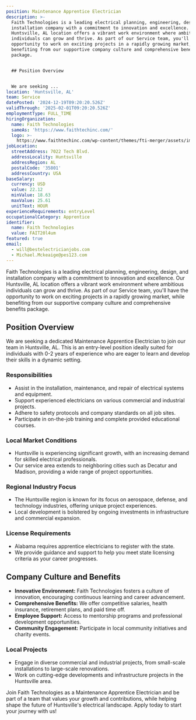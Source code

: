 ```yaml
---
position: Maintenance Apprentice Electrician
description: >-
  Faith Technologies is a leading electrical planning, engineering, design, and
  installation company with a commitment to innovation and excellence. Our
  Huntsville, AL location offers a vibrant work environment where ambitious
  individuals can grow and thrive. As part of our Service team, you'll have the
  opportunity to work on exciting projects in a rapidly growing market, while
  benefiting from our supportive company culture and comprehensive benefits
  package.


  ## Position Overview


  We are seeking ...
location: 'Huntsville, AL'
team: Service
datePosted: '2024-12-19T09:20:20.526Z'
validThrough: '2025-02-01T09:20:20.526Z'
employmentType: FULL_TIME
hiringOrganization:
  name: Faith Technologies
  sameAs: 'https://www.faithtechinc.com/'
  logo: >-
    https://www.faithtechinc.com/wp-content/themes/fti-merger/assets/images/logos/logo-fti.svg
jobLocation:
  streetAddress: 7022 Tech Blvd.
  addressLocality: Huntsville
  addressRegion: AL
  postalCode: '35801'
  addressCountry: USA
baseSalary:
  currency: USD
  value: 22.12
  minValue: 18.63
  maxValue: 25.61
  unitText: HOUR
experienceRequirements: entryLevel
occupationalCategory: Apprentice
identifier:
  name: Faith Technologies
  value: FAIT20l4um
featured: true
email:
  - will@bestelectricianjobs.com
  - Michael.Mckeaige@pes123.com
---
```




Faith Technologies is a leading electrical planning, engineering, design, and installation company with a commitment to innovation and excellence. Our Huntsville, AL location offers a vibrant work environment where ambitious individuals can grow and thrive. As part of our Service team, you'll have the opportunity to work on exciting projects in a rapidly growing market, while benefiting from our supportive company culture and comprehensive benefits package.

## Position Overview

We are seeking a dedicated Maintenance Apprentice Electrician to join our team in Huntsville, AL. This is an entry-level position ideally suited for individuals with 0-2 years of experience who are eager to learn and develop their skills in a dynamic setting.

### Responsibilities

- Assist in the installation, maintenance, and repair of electrical systems and equipment.
- Support experienced electricians on various commercial and industrial projects.
- Adhere to safety protocols and company standards on all job sites.
- Participate in on-the-job training and complete provided educational courses.

### Local Market Conditions

- Huntsville is experiencing significant growth, with an increasing demand for skilled electrical professionals.
- Our service area extends to neighboring cities such as Decatur and Madison, providing a wide range of project opportunities.

### Regional Industry Focus

- The Huntsville region is known for its focus on aerospace, defense, and technology industries, offering unique project experiences.
- Local development is bolstered by ongoing investments in infrastructure and commercial expansion.

### License Requirements

- Alabama requires apprentice electricians to register with the state.
- We provide guidance and support to help you meet state licensing criteria as your career progresses.

## Company Culture and Benefits

- **Innovative Environment:** Faith Technologies fosters a culture of innovation, encouraging continuous learning and career advancement.
- **Comprehensive Benefits:** We offer competitive salaries, health insurance, retirement plans, and paid time off.
- **Employee Support:** Access to mentorship programs and professional development opportunities.
- **Community Engagement:** Participate in local community initiatives and charity events.

### Local Projects

- Engage in diverse commercial and industrial projects, from small-scale installations to large-scale renovations.
- Work on cutting-edge developments and infrastructure projects in the Huntsville area.

Join Faith Technologies as a Maintenance Apprentice Electrician and be part of a team that values your growth and contributions, while helping shape the future of Huntsville's electrical landscape. Apply today to start your journey with us!